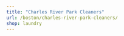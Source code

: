 ```yaml
---
title: "Charles River Park Cleaners"
url: /boston/charles-river-park-cleaners/
shop: laundry
---
```

